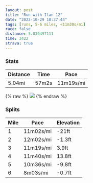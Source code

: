 ```yaml
---
layout: post
title: "Run with Ilan 12"
date: "2022-10-29 10:37:44"
tags: [runs, 5-6 miles, <11m30s/mi]
race: false
distance: 5.039497111
time: 3422
strava: true
---
```


### Stats

| Distance | Time | Pace |
|----------|------|------|
|5.04mi|57m2s|11m19s/mi|

{% raw %}
<img src='https://maps.googleapis.com/maps/api/staticmap?maptype=roadmap&path=enc:whwwFd~sbMW@[A?FJLACGIBJFGJ?NBDDBPKf@IpAAt@HbATjAB\Lx@@r@A@?Ch@Nj@ZFA@PDKRGFBDTA`@CPk@pBSdA_@vA]~@]nA_@pBYz@DA\N`@Rr@p@xAx@jAv@|Ar@FF^R`@VN\RHFFd@TlAp@\ZTf@^L\DhA`@n@Dt@Rb@VfAXtAh@t@R`ACV@\Eb@AVLVBZGh@HLFj@^`@JVKh@]RAp@BFDN@FiACe@Jc@DCNEZBj@Qv@_@v@EXDFAFGDQRGLDz@BZFd@DPO^RPDTE^HtAf@`@BXA^ObAPb@PTd@h@j@t@Vn@SnAYlACVDJZNNZPLj@Zh@L?n@RdDZ~Bb@bA^l@PbAb@p@PXPb@H`FZbCBhAHZ?VDp@DlA?`@Ch@D`@FnDJl@Fd@?d@Hb@@l@Nd@BtC@dCNjA@pAJV?FCfA?^F^?XJdAF^AZH\C`@HX?hAJf@LtAHNC~@?n@Dv@@`@ChADjD\fATdAL\@j@Jl@D`@Jd@HhDVTAV@`@PtDf@J?n@Hb@JbA^J@^PpAXlBIpAHrAN~@Th@@ZN?BBXGXGhCIVNt@GZDFNf@M|@Eh@WbBWzB@HFJfBLjAN`CN|@Pf@AvALPDd@BZL`ADTR\PZDNIJ?jBHl@LbAXRm@HGFW@m@b@eA@OCEA@BB`@BVRVD`AEVKj@FHBb@T@B?r@EZQh@Cr@@`@JNd@P`@Ab@Ed@?pAj@RPFAr@Bn@\\FXE\Fp@NHADC@EAESAGDWBQE_@WOAe@Bg@KQGk@Ek@]MDYAQFaBc@UOYUIM?SMs@BUB{@XU@MMIm@Eg@@IDOGIVADGBMJGLE?c@YWBY\Mf@ONCVE@I^KRc@OWCaBHUH]Ge@JMGWG]Ug@WkA]eAQ}@Y[A[?}ASk@Ai@IY@]GuAOi@KEECQAg@LaDFo@@s@BMCQB_@H[Hk@FyAAm@HiAJ[HE\Ch@F&key=AIzaSyC1MId7bFpkLXNAaYhBSTb8jLyiSqzbDtM&size=800x800&markers=color:yellow|label:S|40.75676,-73.99923&markers=color:green|label:F|40.71782,-74.01314999999998'>
{% endraw %}

### Splits

| Mile | Pace | Elevation |
|------|------|-----------|
|1|11m02s/mi|-21ft|
|2|12m02s/mi|-1.3ft|
|3|11m19s/mi|3.9ft|
|4|11m40s/mi|13.8ft|
|5|10m36s/mi|-9.8ft|
|6|8m03s/mi|-0.7ft|
